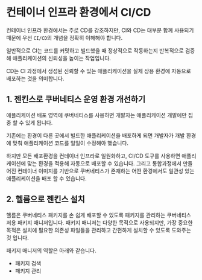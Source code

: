 # 컨테이너 인프라 환경에서 CI/CD

컨테이너 인프라 환경에서는 주로 CD를 강조하지만, CI와 CD는 대부분 함께 사용되기 때문에 우선 `CI/CD`의 개념을 정확히 이해해야 합니다.

일반적으로 CI는 코드를 커밋하고 빌드했을 때 정상적으로 작동하는지 반복적으로 검증해 애플리케이션의 신뢰성을 높이는 작업입니다.

CD는 CI 과정에서 생성된 신뢰할 수 있는 애플리케이션을 실제 상용 환경에 자동으로 배포하는 것을 의미합니다. 

## 1. 젠킨스로 쿠버네티스 운영 환경 개선하기

애플리케이션 배포 영역에 쿠버네티스를 사용하면 개발자는 애플리케이션 개발에만 집중 할 수 있게 됩니다. 

기존에는 환경이 다른 곳에서 빌드한 애플리케이션을 배포하게 되면 개발자가 개발 환경에 맞춰 애플리케이션 코드를 일일이 수정해야 했습니다. 

하지만 모든 배포환경을 컨테이너 인프라로 일원화하고, CI/CD 도구를 사용하면 애플리케이션에 맞는 환경을 적용해 자동으로 배포할 수 있습니다. 그리고 통합과정에서 만들어진 컨테이너 이미지를 기반으로 쿠버네티스가 존재하는 어떤 환경에서도 일관성 있는 애플리케이션을 배포 할 수 있습니다.

## 2. 헬름으로 젠킨스 설치

헬름은 쿠버네티스 패키지를 손 쉽게 배포할 수 있도록 패키지를 관리하는 쿠버네티스 저용 패키지 매니저입니다. 패키지 매니저는 다양한 목적으로 사용되지만, 가장 중요한 목적은 설치에 필요한 의존성 파일들을 관리하고 간편하게 설치할 수 있도록 도와주는 것 입니다. 

패키지 매니저의 역할은 아래와 같습니다.

- 패키지 검색
- 패키지 관리


